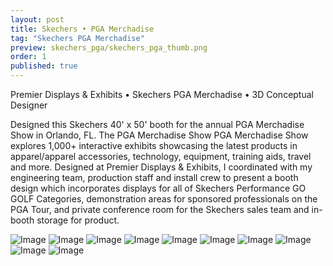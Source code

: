 ```yaml
---
layout: post
title: Skechers • PGA Merchadise
tag: "Skechers PGA Merchadise"
preview: skechers_pga/skechers_pga_thumb.png
order: 1
published: true
---
```

Premier Displays & Exhibits • Skechers PGA Merchadise • 3D Conceptual Designer

Designed this Skechers 40' x 50' booth for the annual PGA Merchadise Show in Orlando, FL. The PGA Merchadise Show PGA Merchadise Show explores 1,000+ interactive exhibits showcasing the latest products in apparel/apparel accessories, technology, equipment, training aids, travel and more. Designed at Premier Displays & Exhibits, I coordinated with my engineering team, production staff and install crew to present a booth design which incorporates displays for all of Skechers Performance GO GOLF Categories, demonstration areas for sponsored professionals on the PGA Tour, and private conference room for the Skechers sales team and in-booth storage for product.

![Image](skechers_pga_gp.png)
![Image](skechers_pga_1.png)
![Image](skechers_pga_2.png)
![Image](skechers_pga_3.png)
![Image](skechers_pga_4.png)
![Image](skechers_pga_5.png)
![Image](skechers_pga_6.png)
![Image](skechers_pga_7.png)
![Image](skechers_pga_8.png)
![Image](skechers_pga_9.png)